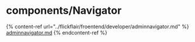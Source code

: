 # components/Navigator



{% content-ref url="../flickflair/froentend/developer/adminnavigator.md" %}
[adminnavigator.md](../flickflair/froentend/developer/adminnavigator.md)
{% endcontent-ref %}
